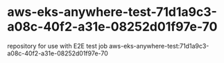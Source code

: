 # aws-eks-anywhere-test-71d1a9c3-a08c-40f2-a31e-08252d01f97e-70
repository for use with E2E test job aws-eks-anywhere-test:71d1a9c3-a08c-40f2-a31e-08252d01f97e-70

